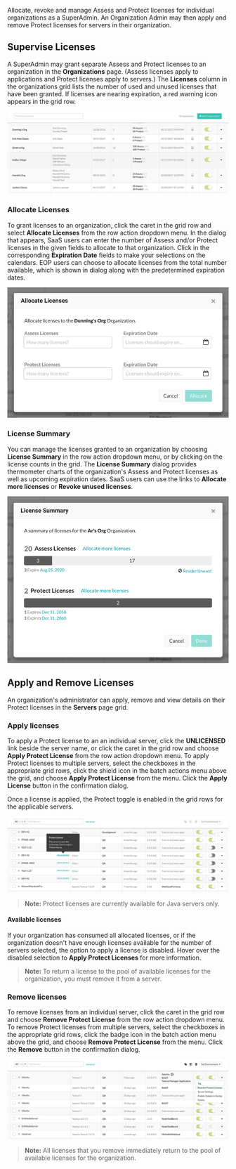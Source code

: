 <!--
title: "License Management"
description: "Overview of Licensing visibility"
tags: "Admin manage SuperAdmin EOP SaaS RASP IAST Licensing"
-->

Allocate, revoke and manage Assess and Protect licenses for individual organizations as a SuperAdmin. An Organization Admin may then apply and remove Protect licenses for servers in their organization. 

## Supervise Licenses

A SuperAdmin may grant separate Assess and Protect licenses to an organization in the **Organizations** page. (Assess licenses apply to applications and Protect licenses apply to servers.) The **Licenses** column in the organizations grid lists the number of used and unused licenses that have been granted. If licenses are nearing expiration, a red warning icon appears in the grid row. 

<a href="assets/images/Org-grid.png" rel="lightbox" title="Organizations page"><img class="thumbnail" src="assets/images/Org-grid.png"/></a>

### Allocate Licenses

To grant licenses to an organization, click the caret in the grid row and select **Allocate Licenses** from the row action dropdown menu. In the dialog that appears, SaaS users can enter the number of Assess and/or Protect licenses in the given fields to allocate to that organization. Click in the corresponding **Expiration Date** fields to make your selections on the calendars. EOP users can choose to allocate licenses from the total number available, which is shown in dialog along with the predetermined expiration dates. 

<a href="assets/images/Licenses-allocate.png" rel="lightbox" title="Allocate licenses dialog for SaaS"><img class="thumbnail" src="assets/images/Licenses-allocate.png"/></a>

### License Summary

You can manage the licenses granted to an organization by choosing **License Summary** in the row action dropdown menu, or by clicking on the license counts in the grid. The **License Summary** dialog provides thermometer charts of the organization's Assess and Protect licenses as well as upcoming expiration dates. SaaS users can use the links to **Allocate more licenses** or **Revoke unused licenses**. 

<a href="assets/images/License-summary.png" rel="lightbox" title="License Summary dialog for SaaS"><img class="thumbnail" src="assets/images/License-summary.png"/></a>

## Apply and Remove Licenses

An organization's administrator can apply, remove and view details on their Protect licenses in the **Servers** page grid.

### Apply licenses

To apply a Protect license to an an individual server, click the **UNLICENSED** link beside the server name, or click the caret in the grid row and choose **Apply Protect License** from the row action dropdown menu. To apply Protect licenses to multiple servers, select the checkboxes in the appropriate grid rows, click the shield icon in the batch actions menu above the grid, and choose **Apply Protect License** from the menu. Click the **Apply License** button in the confirmation dialog. 

Once a license is applied, the Protect toggle is enabled in the grid rows for the applicable servers.

<a href="assets/images/Servers-unlicensed.png" rel="lightbox" title="Apply a Protect license"><img class="thumbnail" src="assets/images/Servers-unlicensed.png"/></a>

>**Note:** Protect licenses are currently available for Java servers only.

#### Available licenses

If your organization has consumed all allocated licenses, or if the organization doesn't have enough licenses available for the number of servers selected, the option to apply a license is disabled. Hover over the disabled selection to **Apply Protect Licenses** for more information. 

> **Note:** To return a license to the pool of available licenses for the organization, you must remove it from a server. 

### Remove licenses 

To remove licenses from an individual server, click the caret in the grid row and choose **Remove Protect License** from the row action dropdown menu. To remove Protect licenses from multiple servers, select the checkboxes in the appropriate grid rows, click the badge icon in the batch action menu above the grid, and choose **Remove Protect License** from the menu. Click the **Remove** button in the confirmation dialog. 

<a href="assets/images/Servers-remove-license.png" rel="lightbox" title="Remove Protect license"><img class="thumbnail" src="assets/images/Servers-remove-license.png"/></a>

> **Note:** All licenses that you remove immediately return to the pool of available licenses for the organization. 



